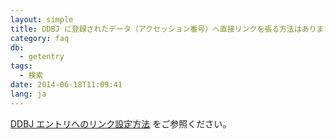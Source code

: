 ```yaml
---
layout: simple
title: DDBJ に登録されたデータ（アクセッション番号）へ直接リンクを張る方法はありますか。
category: faq
db:
  - getentry
tags: 
  - 検索
date: 2014-06-18T11:09:41
lang: ja
---
```




<a href="/services/getentry.html#ge_createlinks">DDBJ エントリへのリンク設定方法</a>  をご参照ください。
